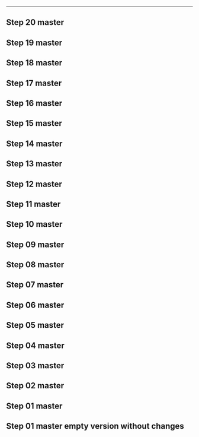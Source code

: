 -----------------------------------------------------------------------
Step 20 master
-----------------------------------------------------------------------
Step 19 master
-----------------------------------------------------------------------
Step 18 master
-----------------------------------------------------------------------
Step 17 master
-----------------------------------------------------------------------
Step 16 master
-----------------------------------------------------------------------
Step 15 master
-----------------------------------------------------------------------
Step 14 master
-----------------------------------------------------------------------
Step 13 master
-----------------------------------------------------------------------
Step 12 master
-----------------------------------------------------------------------
Step 11 master
-----------------------------------------------------------------------
Step 10 master
-----------------------------------------------------------------------
Step 09 master
-----------------------------------------------------------------------
Step 08 master
-----------------------------------------------------------------------
Step 07 master
-----------------------------------------------------------------------
Step 06 master
-----------------------------------------------------------------------
Step 05 master
-----------------------------------------------------------------------
Step 04 master
-----------------------------------------------------------------------
Step 03 master
-----------------------------------------------------------------------
Step 02 master
-----------------------------------------------------------------------
Step 01 master
-----------------------------------------------------------------------
Step 01 master
    empty version without changes
-----------------------------------------------------------------------